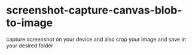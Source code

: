 # screenshot-capture-canvas-blob-to-image
capture screenshot on your device and also crop your image and save in your desired folder
